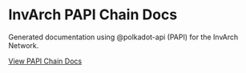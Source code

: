 # InvArch PAPI Chain Docs

Generated documentation using @polkadot-api (PAPI) for the InvArch Network.

[View PAPI Chain Docs](https://chains.papi.how/invarch)
